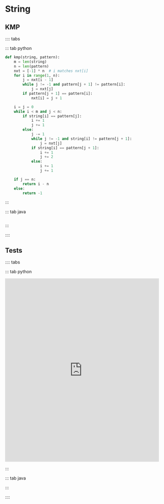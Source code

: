 # String

## KMP

:::: tabs

::: tab python

```py
def kmp(string, pattern):
    m = len(string)
    n = len(pattern)
    nxt = [-1] * n  # i matches nxt[i]
    for i in range(1, n):
        j = nxt[i - 1]
        while j != -1 and pattern[j + 1] != pattern[i]:
            j = nxt[j]
        if pattern[j + 1] == pattern[i]:
            nxt[i] = j + 1

    i = j = 0
    while i < m and j < n:
        if string[i] == pattern[j]:
            i += 1
            j += 1
        else:
            j -= 1
            while j != -1 and string[i] != pattern[j + 1]:
                j = nxt[j]
            if string[i] == pattern[j + 1]:
                i += 1
                j += 2
            else:
                i += 1
                j += 1

    if j == n:
        return i - n
    else:
        return -1
```

:::

::: tab java

```java

```

:::

::::

## Tests

:::: tabs

::: tab python

<iframe height="600px" width="100%" src="https://repl.it/@LucienZhang/string?lite=true" scrolling="no" frameborder="no" allowtransparency="true" allowfullscreen="true" sandbox="allow-forms allow-pointer-lock allow-popups allow-same-origin allow-scripts allow-modals" loading="lazy"></iframe>

:::

::: tab java

:::

::::
